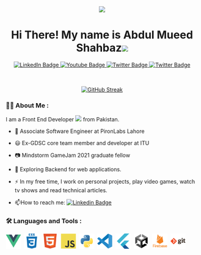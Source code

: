 <div id="header" align="center">
  <img src="https://media.giphy.com/media/gjrYDwbjnK8x36xZIO/giphy.gif" width="250"/>
</div>
<div  align="center">
<h1>Hi There! My name is Abdul Mueed Shahbaz<img src="https://media.giphy.com/media/hvRJCLFzcasrR4ia7z/giphy.gif" width="30px"/> </h1>
</div>

<div  align="center" id="badges">
  <a href="https://www.linkedin.com/in/abdul-mueed-shahbaz-8455b618a/">
    <img src="https://img.shields.io/badge/LinkedIn-blue?style=for-the-badge&logo=linkedin&logoColor=white" alt="LinkedIn Badge"/>
  </a>
  <a href="https://www.facebook.com/moeedrajpootx">
    <img src="https://img.shields.io/badge/Facebook-blue?logo=facebook&logoColor=white&style=for-the-badge" alt="Youtube Badge"/>
  </a>
  <a href="https://www.instagram.com/al_mo_eed/">
    <img src="https://img.shields.io/badge/Instagram-red?logo=instagram&logoColor=white&style=for-the-badge" alt="Twitter Badge"/>
  </a>
  <a href="https://twitter.com/mueed_shz">
    <img src="https://img.shields.io/badge/Twitter-blue?style=for-the-badge&logo=twitter&logoColor=white" alt="Twitter Badge"/>
  </a>
</div>
<div align="center">
<img  src="https://komarev.com/ghpvc/?username=Abdul-Mueed-Shahbaz&style=flat-square&color=blue" alt=""/>
</div>
<br/>

<div align="center">

[![GitHub Streak](http://github-readme-streak-stats.herokuapp.com?user=Abdul-Mueed-Shahbaz&theme=tokyonight&hide_border=true&date_format=j%20M%5B%20Y%5D)](https://git.io/streak-stats)

</div>

### :woman_technologist: About Me :
I am a Front End Developer <img src="https://media.giphy.com/media/WUlplcMpOCEmTGBtBW/giphy.gif" width="30"> from Pakistan.
- :telescope: Associate Software Engineer at PironLabs Lahore

- :smiley: Ex-GDSC core team member and developer at ITU

- :camera: Mindstorm GameJam 2021 graduate fellow

- :seedling: Exploring Backend for web applications.

- :zap: In my free time, I work on personal projects, play video games, watch tv shows and read technical articles.

- :mailbox:How to reach me: [![Linkedin Badge](https://img.shields.io/badge/-Mueed-blue?style=flat&logo=Linkedin&logoColor=white)](your-linkedin-url)

### :hammer_and_wrench: Languages and Tools :
<div>
  <img src="https://github.com/devicons/devicon/blob/master/icons/vuejs/vuejs-original.svg" title="VueJS" alt="VUEJS" width="40" height="40"/>&nbsp;
  <img src="https://github.com/devicons/devicon/blob/master/icons/css3/css3-plain-wordmark.svg"  title="CSS3" alt="CSS" width="40" height="40"/>&nbsp;
  <img src="https://github.com/devicons/devicon/blob/master/icons/html5/html5-original.svg" title="HTML5" alt="HTML" width="40" height="40"/>&nbsp;
  <img src="https://github.com/devicons/devicon/blob/master/icons/javascript/javascript-original.svg" title="JavaScript" alt="JavaScript" width="40" height="40"/>&nbsp;
  <img src="https://github.com/devicons/devicon/blob/master/icons/python/python-original.svg" title="Python" alt="Python" width="40" height="40"/>&nbsp;
  <img src="https://github.com/devicons/devicon/blob/master/icons/vscode/vscode-original.svg" title="VSC" alt="VSC" width="40" height="40"/>&nbsp;
  <img src="https://github.com/devicons/devicon/blob/master/icons/flutter/flutter-original.svg" title="Flutter" alt="Flutter" width="40" height="40"/>&nbsp;
  <img src="https://github.com/devicons/devicon/blob/master/icons/unity/unity-original.svg" title="Unity" alt="Unity" width="40" height="40"/>&nbsp;
  <img src="https://github.com/devicons/devicon/blob/master/icons/firebase/firebase-plain-wordmark.svg" title="Firebase" alt="Firebase" width="40" height="40"/>&nbsp;
  <img src="https://github.com/devicons/devicon/blob/master/icons/git/git-original-wordmark.svg" title="Git" **alt="Git" width="40" height="40"/>
</div>

